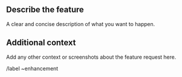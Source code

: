 <!--
SPDX-FileCopyrightText: 2024 Contributors to the HPCToolkit Project

SPDX-License-Identifier: BSD-3-Clause
-->

## Describe the feature
A clear and concise description of what you want to happen.


## Additional context
Add any other context or screenshots about the feature request here.

/label ~enhancement
